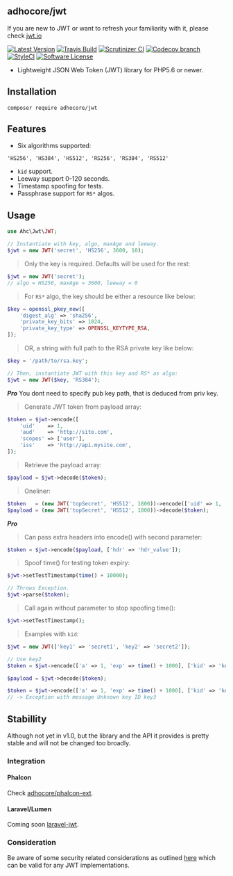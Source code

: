 ## adhocore/jwt

If you are new to JWT or want to refresh your familiarity with it, please check [jwt.io](https://jwt.io/)

[![Latest Version](https://img.shields.io/github/release/adhocore/php-jwt.svg?style=flat-square)](https://github.com/adhocore/php-jwt/releases)
[![Travis Build](https://img.shields.io/travis/adhocore/php-jwt/master.svg?style=flat-square)](https://travis-ci.org/adhocore/php-jwt?branch=master)
[![Scrutinizer CI](https://img.shields.io/scrutinizer/g/adhocore/php-jwt.svg?style=flat-square)](https://scrutinizer-ci.com/g/adhocore/php-jwt/?branch=master)
[![Codecov branch](https://img.shields.io/codecov/c/github/adhocore/php-jwt/master.svg?style=flat-square)](https://codecov.io/gh/adhocore/php-jwt)
[![StyleCI](https://styleci.io/repos/88168137/shield)](https://styleci.io/repos/88168137)
[![Software License](https://img.shields.io/badge/license-MIT-brightgreen.svg?style=flat-square)](LICENSE)


- Lightweight JSON Web Token (JWT) library for PHP5.6 or newer.

## Installation
```
composer require adhocore/jwt
```

## Features

- Six algorithms supported:
```
'HS256', 'HS384', 'HS512', 'RS256', 'RS384', 'RS512'
```
- `kid` support.
- Leeway support 0-120 seconds.
- Timestamp spoofing for tests.
- Passphrase support for `RS*` algos.

## Usage

```php
use Ahc\Jwt\JWT;

// Instantiate with key, algo, maxAge and leeway.
$jwt = new JWT('secret', 'HS256', 3600, 10);
```

> Only the key is required. Defaults will be used for the rest:
```php
$jwt = new JWT('secret');
// algo = HS256, maxAge = 3600, leeway = 0
```

> For `RS*` algo, the key should be either a resource like below:
```php
$key = openssl_pkey_new([
    'digest_alg' => 'sha256',
    'private_key_bits' => 1024,
    'private_key_type' => OPENSSL_KEYTYPE_RSA,
]);
```

> OR, a string with full path to the RSA private key like below:
```php
$key = '/path/to/rsa.key';

// Then, instantiate JWT with this key and RS* as algo:
$jwt = new JWT($key, 'RS384');
```

***Pro***
You dont need to specify pub key path, that is deduced from priv key.

> Generate JWT token from payload array:
```php
$token = $jwt->encode([
    'uid'    => 1,
    'aud'    => 'http://site.com',
    'scopes' => ['user'],
    'iss'    => 'http://api.mysite.com',
]);
```

> Retrieve the payload array:
```php
$payload = $jwt->decode($token);
```

> Oneliner:
```php
$token   = (new JWT('topSecret', 'HS512', 1800))->encode(['uid' => 1, 'scopes' => ['user']]));
$payload = (new JWT('topSecret', 'HS512', 1800))->decode($token);
```

***Pro***

> Can pass extra headers into encode() with second parameter:
```php
$token = $jwt->encode($payload, ['hdr' => 'hdr_value']);
```

> Spoof time() for testing token expiry:
```php
$jwt->setTestTimestamp(time() + 10000);

// Throws Exception.
$jwt->parse($token);
```

> Call again without parameter to stop spoofing time():
```php
$jwt->setTestTimestamp();
```

> Examples with `kid`:

```php
$jwt = new JWT(['key1' => 'secret1', 'key2' => 'secret2']);

// Use key2
$token = $jwt->encode(['a' => 1, 'exp' => time() + 1000], ['kid' => 'key2']);

$payload = $jwt->decode($token);

$token = $jwt->encode(['a' => 1, 'exp' => time() + 1000], ['kid' => 'key3']);
// -> Exception with message Unknown key ID key3
```

## Stabillity

Although not yet in v1.0, but the library and the API it provides is pretty stable and will not be changed too broadly.

### Integration

#### Phalcon

Check [adhocore/phalcon-ext](https://github.com/adhocore/phalcon-ext).

#### Laravel/Lumen

Coming soon [laravel-jwt](https://github.com/adhocore/laravel-jwt).

### Consideration

Be aware of some security related considerations as outlined [here](http://cryto.net/~joepie91/blog/2016/06/13/stop-using-jwt-for-sessions/) which can be valid for any JWT implementations.

